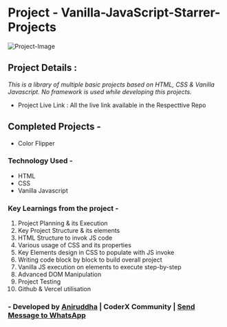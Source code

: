 # Project - Vanilla-JavaScript-Starrer-Projects

![Project-Image](/Assets/proj-img.jpg)

## Project Details :

_This is a library of multiple basic projects based on HTML, CSS & Vanilla Javascript. No framework is used while developing this projects._

- Project Live Link : All the live link available in the Respecttive Repo

## Completed Projects -

- Color Flipper

### Technology Used -

- HTML
- CSS
- Vanilla Javascript

### Key Learnings from the project -

1. Project Planning & its Execution
2. Key Project Structure & its elements
3. HTML Structure to invok JS code
4. Various usage of CSS and its properties
5. Key Elements design in CSS to populate with JS invoke
6. Writing code block by block to build overall project
7. Vanilla JS execution on elements to execute step-by-step
8. Advanced DOM Manipulation
9. Project Testing
10. Github & Vercel utilisation

### - Developed by [Aniruddha](https://github.com/AniruddhaDas1) | CoderX Community | [Send Message to WhatsApp](https://wa.me/9123987124)
